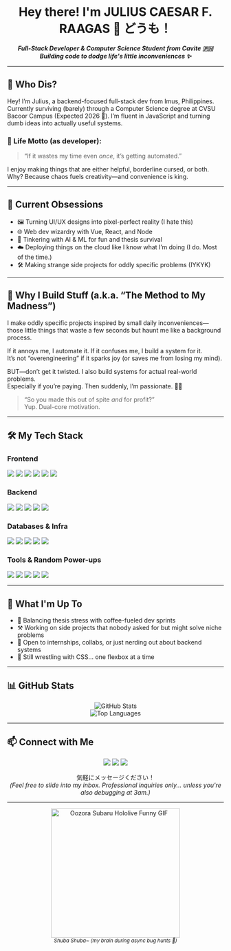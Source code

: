 <h1 align="center">
  <b>Hey there! I'm JULIUS CAESAR F. RAAGAS 👋 どうも！</b>
</h1>

<p align="center">
  <em><b>Full-Stack Developer & Computer Science Student from Cavite 🇵🇭</b></em><br>
  <em><b>Building code to dodge life's little inconveniences ✨</b></em>
</p>

---

## 🚀 Who Dis?

Hey! I’m Julius, a backend-focused full-stack dev from Imus, Philippines.  
Currently surviving (barely) through a Computer Science degree at CVSU Bacoor Campus (Expected 2026 🤞). I’m fluent in JavaScript and turning dumb ideas into actually useful systems.

### 🧠 Life Motto (as developer):
> “If it wastes my time even *once*, it’s getting automated.”

I enjoy making things that are either helpful, borderline cursed, or both.  
Why? Because chaos fuels creativity—and convenience is king.

---

## 🤹 Current Obsessions

- 🖼️ Turning UI/UX designs into pixel-perfect reality (I hate this)
- 🌐 Web dev wizardry with Vue, React, and Node
- 🤖 Tinkering with AI & ML for fun and thesis survival
- ☁️ Deploying things on the cloud like I know what I’m doing (I do. Most of the time.)
- 🛠️ Making strange side projects for oddly specific problems (IYKYK)

---

## 🔧 Why I Build Stuff (a.k.a. “The Method to My Madness”)

I make oddly specific projects inspired by small daily inconveniences—  
those little things that waste a few seconds but haunt me like a background process.

If it annoys me, I automate it. If it confuses me, I build a system for it.  
It’s not “overengineering” if it sparks joy (or saves me from losing my mind).

BUT—don’t get it twisted. I also build systems for actual real-world problems.  
Especially if you’re paying. Then suddenly, I’m passionate. 🤝💸

> “So you made this out of spite *and* for profit?”  
> Yup. Dual-core motivation.

---

## 🛠️ My Tech Stack

### **Frontend**
<img src="https://img.shields.io/badge/-Vue.js-4FC08D?style=for-the-badge&logo=vue.js&logoColor=white"> <img src="https://img.shields.io/badge/-React-61DAFB?style=for-the-badge&logo=react&logoColor=black"> <img src="https://img.shields.io/badge/-Nuxt.js-00DC82?style=for-the-badge&logo=nuxt.js&logoColor=white"> <img src="https://img.shields.io/badge/-JavaScript-F7DF1E?style=for-the-badge&logo=javascript&logoColor=black"> <img src="https://img.shields.io/badge/-TypeScript-3178C6?style=for-the-badge&logo=typescript&logoColor=white"> <img src="https://img.shields.io/badge/-Bootstrap-7952B3?style=for-the-badge&logo=bootstrap&logoColor=white">

### **Backend**
<img src="https://img.shields.io/badge/-Node.js-339933?style=for-the-badge&logo=node.js&logoColor=white"> <img src="https://img.shields.io/badge/-Express.js-000000?style=for-the-badge&logo=express&logoColor=white"> <img src="https://img.shields.io/badge/-Laravel-FF2D20?style=for-the-badge&logo=laravel&logoColor=white"> <img src="https://img.shields.io/badge/-PHP-777BB4?style=for-the-badge&logo=php&logoColor=white"> <img src="https://img.shields.io/badge/-Python-3776AB?style=for-the-badge&logo=python&logoColor=white">

### **Databases & Infra**
<img src="https://img.shields.io/badge/-MongoDB-47A248?style=for-the-badge&logo=mongodb&logoColor=white"> <img src="https://img.shields.io/badge/-SQL-4479A1?style=for-the-badge&logo=mysql&logoColor=white"> <img src="https://img.shields.io/badge/-Firebase-FFCA28?style=for-the-badge&logo=firebase&logoColor=black"> <img src="https://img.shields.io/badge/-Vercel-000000?style=for-the-badge&logo=vercel&logoColor=white"> <img src="https://img.shields.io/badge/-Heroku-430098?style=for-the-badge&logo=heroku&logoColor=white">

### **Tools & Random Power-ups**
<img src="https://img.shields.io/badge/-Git-F05032?style=for-the-badge&logo=git&logoColor=white"> <img src="https://img.shields.io/badge/-GitHub-181717?style=for-the-badge&logo=github&logoColor=white"> <img src="https://img.shields.io/badge/-Docker-2496ED?style=for-the-badge&logo=docker&logoColor=white"> <img src="https://img.shields.io/badge/-RESTful%20APIs-000000?style=for-the-badge"> <img src="https://img.shields.io/badge/-UI%20Designing-blueviolet?style=for-the-badge">

---

## 🌱 What I'm Up To

- 🏫 Balancing thesis stress with coffee-fueled dev sprints
- ⚒️ Working on side projects that nobody asked for but might solve niche problems
- 🤝 Open to internships, collabs, or just nerding out about backend systems
- 🧠 Still wrestling with CSS... one flexbox at a time

---

## 📊 GitHub Stats

<p align="center">
  <img src="https://github-readme-stats.vercel.app/api?username=Jlscsr&show_icons=true&theme=radical&rank_icon=github" alt="GitHub Stats" />
  <br/>
  <img src="https://github-readme-stats.vercel.app/api/top-langs/?username=Jlscsr&layout=compact&theme=tokyonight" alt="Top Languages" />
</p>

---

## 📫 Connect with Me

<p align="center">
  <a href="https://linkedin.com/in/julius-caesar-raagas-93b794276/" target="_blank"><img src="https://img.shields.io/badge/-LinkedIn-0077B5?style=for-the-badge&logo=linkedin&logoColor=white"></a>
  <a href="mailto:raagasjuliuscaesar@gmail.com" target="_blank"><img src="https://img.shields.io/badge/-Email-D14836?style=for-the-badge&logo=gmail&logoColor=white"></a>
  <a href="https://julius-raagas-yp.vercel.app/" target="_blank"><img src="https://img.shields.io/badge/-Portfolio-000000?style=for-the-badge&logo=vercel&logoColor=white"></a>
</p>

<p align="center">
  気軽にメッセージください！<br>
  <em>(Feel free to slide into my inbox. Professional inquiries only... unless you're also debugging at 3am.)</em>
</p>

---

<p align="center">
  <img src="https://media1.tenor.com/m/qaWa58wIy3cAAAAd/subaru-oozora.gif" alt="Oozora Subaru Hololive Funny GIF" width="300"/><br>
  <small><i>Shuba Shuba~ (my brain during async bug hunts 🦆)</i></small>
</p>
